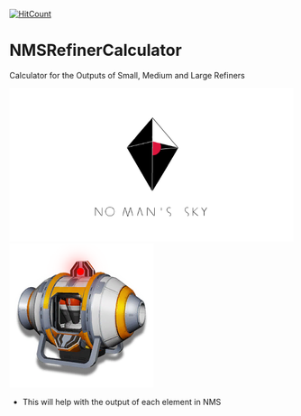 [![HitCount](http://hits.dwyl.com/OfficialMuffin/ProjectZeus.svg)](http://hits.dwyl.com/OfficialMuffin/NMSRefinerCalculator)

# NMSRefinerCalculator
Calculator for the Outputs of Small, Medium and Large Refiners

![NoMansSky](img.png)
![Portable Refiner](portable_refiner.png)

- This will help with the output of each element in NMS
